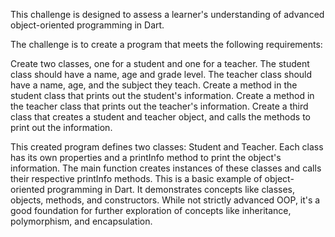 This challenge is designed to assess a learner's understanding of advanced object-oriented programming in Dart.

The challenge is to create a program that meets the following requirements:

Create two classes, one for a student and one for a teacher.
The student class should have a name, age and grade level.
The teacher class should have a name, age, and the subject they teach.
Create a method in the student class that prints out the student's information.
Create a method in the teacher class that prints out the teacher's information.
Create a third class that creates a student and teacher object, and calls the methods to print out the information.


This created program defines two classes: 
Student and Teacher. Each class has its own properties and a printInfo method to print the object's information. The main function creates instances of these classes and calls their respective printInfo methods.
This is a basic example of object-oriented programming in Dart. It demonstrates concepts like classes, objects, methods, and constructors. While not strictly advanced OOP, it's a good foundation for further exploration of concepts like inheritance, polymorphism, and encapsulation.
